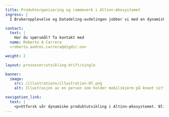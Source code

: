 ```yaml
---
title: Produktorganisering og rammeverk i Altinn-økosystemet
ingress: |
  I Brukeropplevelse og Datadeling-avdelingen jobber vi med en dynamisk tilnærming til produktutvikling og -drift. Denne oversikten beskriver de viktigste prosessene våre produktteam arbeider etter i Altinn-økosystemet. Vår metodikk er preget av kontinuerlig eksperimentering og forbedring, noe som gjør dette til et levende dokument. Det er et grunnlag for alle i teamet for å forstå, bidra og vokse i vår evige reise mot optimalisering og innovasjon i tjenesteleveranse.

contact:
  text: |
    Har du spørsmål? Ta kontakt med 
  name: Roberto A Carrera 
  <roberto.andres.carrera@digdir.no>

weight: 2

layout: prosesser/utvikling-drift/single

banner:
  image:
    src: /illustrations/illustration-07.png
    alt: Illustrasjon av en person som holder mobilskjerm på kneet sitt

navigation_link:
  text: |
    <p>Utforsk vår dynamiske produktutvikling i Altinn-økosystemet. Bli inspirert av vår reise mot innovasjon og optimalisering!</p>
---
```

